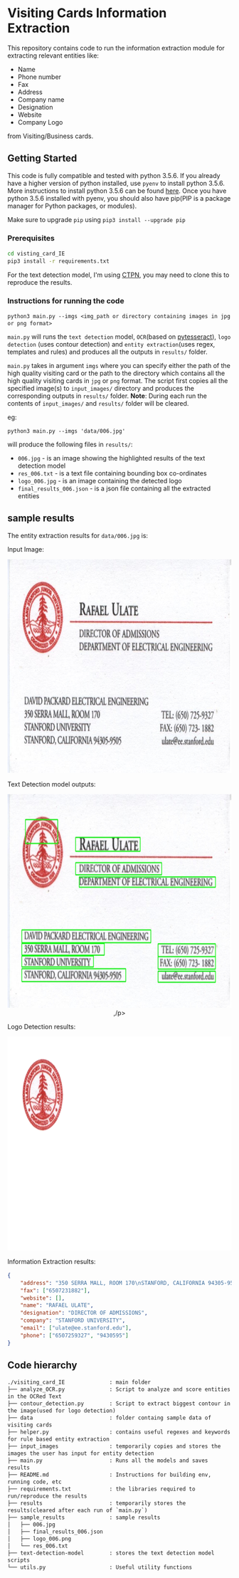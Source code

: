 # Visiting Cards Information Extraction

This repository contains code to run the information extraction module for extracting relevant entities like:
* Name
* Phone number
* Fax
* Address
* Company name
* Designation
* Website
* Company Logo

from Visiting/Business cards.

## Getting Started

This code is fully compatible and tested with python 3.5.6. If you already have a higher version of python installed, use `pyenv` to install python 3.5.6. More instructions to install python 3.5.6 can be found [here](https://realpython.com/intro-to-pyenv/). Once you have python 3.5.6 installed with pyenv, you should also have pip(PIP is a package manager for Python packages, or modules). 

Make sure to upgrade `pip` using `pip3 install --upgrade pip`


### Prerequisites

```bash
cd visting_card_IE
pip3 install -r requirements.txt
```

For the text detection model, I'm using [CTPN](https://github.com/eragonruan/text-detection-ctpn), you may need to clone this to reproduce the results.

### Instructions for running the code

```
python3 main.py --imgs <img_path or directory containing images in jpg or png format>
```
`main.py` will runs the `text detection` model, `OCR`(based on [pytesseract](https://github.com/madmaze/pytesseract)), `logo detection` (uses contour detection) and `entity extraction`(uses regex, templates and rules) and produces all the outputs in `results/` folder.

`main.py` takes in argument `imgs` where you can specify either the path of the high quality visiting card or the path to the directory which contains all the high quality visiting cards in `jpg` or `png` format. The script first copies all the specified image(s) to `input_images/` directory and produces the corresponding outputs in `results/` folder. **Note**: During each run the contents of `input_images/` and `results/` folder will be cleared.

eg:
 ```
python3 main.py --imgs 'data/006.jpg'
```
will produce the following files in `results/`:

* `006.jpg`                 - is an image showing the highlighted results of the text detection model
* `res_006.txt`             - is a text file containing bounding box co-ordinates
* `logo_006.jpg`            - is an image containing the detected logo
* `final_results_006.json`  - is a json file containing all the extracted entities


## sample results

The entity extraction results for `data/006.jpg` is:

Input Image:

<p align="center">
<img src="/data/006.jpg" width=640 height=480 />
</p>

Text Detection model outputs:

<p align="center">
<img src="/sample_results/006.jpg" width=640 height=480 />
,/p>

Logo Detection results:

<p align="center">
<img src="/sample_results/logo_006.png" width=640 height=480 />
</p>

Information Extraction results:
```json
{
    "address": "350 SERRA MALL, ROOM 170\nSTANFORD, CALIFORNIA 94305-9505", 
    "fax": ["6507231882"],
    "website": [],
    "name": "RAFAEL ULATE",
    "designation": "DIRECTOR OF ADMISSIONS",
    "company": "STANFORD UNIVERSITY",
    "email": ["ulate@ee.stanford.edu"],
    "phone": ["6507259327", "9430595"]
}
```


## Code hierarchy

```
./visiting_card_IE              : main folder
├── analyze_OCR.py              : Script to analyze and score entities in the OCRed Text
├── contour_detection.py        : Script to extract biggest contour in the image(used for logo detection)
├── data                        : folder containg sample data of visiting cards
├── helper.py                   : contains useful regexes and keywords for rule based entity extraction
├── input_images                : temporarily copies and stores the images the user has input for entity detection
├── main.py                     : Runs all the models and saves results
├── README.md                   : Instructions for building env, running code, etc
├── requirements.txt            : the libraries required to run/reproduce the results
├── results                     : temporarily stores the results(cleared after each run of `main.py`)
├── sample_results              : sample results
│   ├── 006.jpg
│   ├── final_results_006.json
│   ├── logo_006.png
│   └── res_006.txt
├── text-detection-model        : stores the text detection model scripts
└── utils.py                    : Useful utility functions

```
